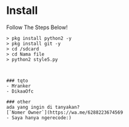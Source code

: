 # Install
Follow The Steps Below!

```python2
> pkg install python2 -y
> pkg install git -y
> cd /sdcard
> cd Nama file
> python2 style5.py



### tqto
- Mranker
- DikaaOfc 

### other
ada yang ingin di tanyakan?
[`Nomer Owner`](https://wa.me/6288223674569
- Saya hanya ngerecode:)
